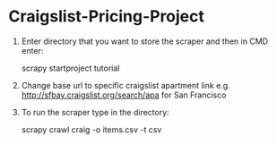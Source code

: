 Craigslist-Pricing-Project
==========================

1. Enter directory that you want to store the scraper and then in CMD enter: 

      scrapy startproject tutorial

2. Change base url to specific craigslist apartment link e.g. http://sfbay.craigslist.org/search/apa for San Francisco

3. To run the scraper type in the directory: 

    scrapy crawl craig -o items.csv -t csv



